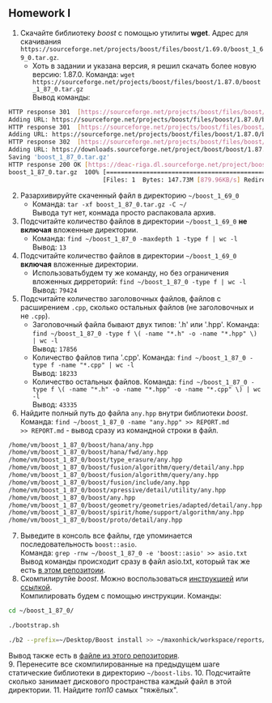 ## Homework I

1. Скачайте библиотеку *boost* с помощью утилиты **wget**. Адрес для скачивания `https://sourceforge.net/projects/boost/files/boost/1.69.0/boost_1_69_0.tar.gz`.
   - Хоть в задании и указана версия, я решил скачать более новую версию: 1.87.0. Команда: ```wget https://sourceforge.net/projects/boost/files/boost/1.87.0/boost_1_87_0.tar.gz ```  
Вывод команды:
```sh
HTTP response 301  [https://sourceforge.net/projects/boost/files/boost/1.87.0/boost_1_87_0.tar.gz]
Adding URL: https://sourceforge.net/projects/boost/files/boost/1.87.0/boost_1_87_0.tar.gz/
HTTP response 301  [https://sourceforge.net/projects/boost/files/boost/1.87.0/boost_1_87_0.tar.gz/]
Adding URL: https://sourceforge.net/projects/boost/files/boost/1.87.0/boost_1_87_0.tar.gz/download
HTTP response 302  [https://sourceforge.net/projects/boost/files/boost/1.87.0/boost_1_87_0.tar.gz/download]
Adding URL: https://downloads.sourceforge.net/project/boost/boost/1.87.0/boost_1_87_0.tar.gz?ts=gAAAAABnu08bVTCwNGk_VeQFfggtWlYHHTTP response 302  [https://downloads.sourceforge.net/project/boost/boost/1.87.0/boost_1_87_0.tar.gz?ts=gAAAAABnu08bVTCwNGk_VeQFAdding URL: https://deac-riga.dl.sourceforge.net/project/boost/boost/1.87.0/boost_1_87_0.tar.gz?viasf=1
Saving 'boost_1_87_0.tar.gz'
HTTP response 200 OK [https://deac-riga.dl.sourceforge.net/project/boost/boost/1.87.0/boost_1_87_0.tar.gz?viasf=1]
boost_1_87_0.tar.gz  100% [=============================================================================>]  147.73M  846.15KB/s
                          [Files: 1  Bytes: 147.73M [879.96KB/s] Redirects: 4  Todo: 0  Errors: 0        ]
```
2. Разархивируйте скаченный файл в директорию `~/boost_1_69_0`
   - Команда: ```tar -xf boost_1_87_0.tar.gz -C ~/ ```  
Вывода тут нет, конмада просто распаковала архив.  
3. Подсчитайте количество файлов в директории `~/boost_1_69_0` **не включая** вложенные директории.
   - Команда: ```find ~/boost_1_87_0 -maxdepth 1 -type f | wc -l```  
Вывод: ```13```
4. Подсчитайте количество файлов в директории `~/boost_1_69_0` **включая** вложенные директории.
   - Использоватьбудем ту же команду, но без ограничения вложенных дирреторий: ```find ~/boost_1_87_0 -type f | wc -l```  
Вывод: ```79424```
5. Подсчитайте количество заголовочных файлов, файлов с расширением `.cpp`, сколько остальных файлов (не заголовочных и не `.cpp`).
   - Заголовочный файла бывают двух типов: '.h' или '.hpp'. Команда: ```find ~/boost_1_87_0 -type f \( -name "*.h" -o -name "*.hpp" \) | wc -l ```  
Вывод: ```17856```
   - Количество файлов типа '.cpp'. Команда: ```find ~/boost_1_87_0 -type f -name "*.cpp" | wc -l ```  
Вывод: ```18233 ```
   - Количество остальных файлов. Команда: ```find ~/boost_1_87_0 -type f \( -name "*.h" -o -name "*.hpp" -o -name "*.cpp" \) | wc -l ```  
Вывод: ```43335```
6. Найдите полный путь до файла `any.hpp` внутри библиотеки *boost*. Команда: ```find ~/boost_1_87_0 -name "any.hpp" >> REPORT.md```  
```>> REPORT.md``` - вывод сразу из командной строки в файл.  
```sh
/home/vm/boost_1_87_0/boost/hana/any.hpp
/home/vm/boost_1_87_0/boost/hana/fwd/any.hpp
/home/vm/boost_1_87_0/boost/type_erasure/any.hpp
/home/vm/boost_1_87_0/boost/fusion/algorithm/query/detail/any.hpp
/home/vm/boost_1_87_0/boost/fusion/algorithm/query/any.hpp
/home/vm/boost_1_87_0/boost/fusion/include/any.hpp
/home/vm/boost_1_87_0/boost/xpressive/detail/utility/any.hpp
/home/vm/boost_1_87_0/boost/any.hpp
/home/vm/boost_1_87_0/boost/geometry/geometries/adapted/detail/any.hpp
/home/vm/boost_1_87_0/boost/spirit/home/support/algorithm/any.hpp
/home/vm/boost_1_87_0/boost/proto/detail/any.hpp
```
7. Выведите в консоль все файлы, где упоминается последовательность `boost::asio`.  
Команда: ```grep -rnw ~/boost_1_87_0 -e 'boost::asio' >> asio.txt```  
Вывод команды происходит сразу в файл asio.txt, который так же есть [в этом репозитоии](https://github.com/maxonhick/Homework_Lab1/blob/main/asio.txt).
8. Скомпилирутйе *boost*. Можно воспользоваться [инструкцией](https://www.boost.org/doc/libs/1_61_0/more/getting_started/unix-variants.html#or-build-custom-binaries) или [ссылкой](https://codeyarns.com/2017/01/24/how-to-build-boost-on-linux/).  
Компилировать будем с помощью инструкции. Команды:  
```sh
cd ~/boost_1_87_0/

./bootstrap.sh

./b2 --prefix=~/Desktop/Boost install >> ~/maxonhick/workspace/reports/lab01/build.txt
```
Вывод также есть в [файле из этого репозитория](https://github.com/maxonhick/Homework_Lab1/blob/main/build.txt).  
9. Перенесите все скомпилированные на предыдущем шаге статические библиотеки в директорию `~/boost-libs`.
10. Подсчитайте сколько занимает дискового пространства каждый файл в этой директории.
11. Найдите *топ10* самых "тяжёлых".
